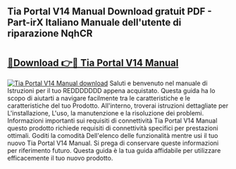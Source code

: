 ## Tia Portal V14 Manual Download gratuit PDF - Part-irX Italiano Manuale dell'utente di riparazione NqhCR

# <h2><a href="http://dfgezkr.blite.top/?on=Tia+Portal+V14+Manual">🔗Download 👉🔴 Tia Portal V14 Manual</a></h2>

[![Tia Portal V14 Manual download](https://i.imgur.com/lujVjoI.png)](http://dfgezkr.blite.top/?on=Tia+Portal+V14+Manual)
Saluti e benvenuto nel manuale di Istruzioni per il tuo REDDDDDDD appena acquistato. Questa guida ha lo scopo di aiutarti a navigare facilmente tra le caratteristiche e le caratteristiche del tuo Prodotto. All'interno, troverai istruzioni dettagliate per L'installazione, L'uso, la manutenzione e la risoluzione dei problemi. Informazioni importanti sui requisiti di connettività Tia Portal V14 Manual questo prodotto richiede requisiti di connettività specifici per prestazioni ottimali. Goditi la comodità Dell'elenco delle funzionalità mentre usi il tuo nuovo Tia Portal V14 Manual. Si prega di conservare queste informazioni per riferimento futuro. Questa guida è la tua guida affidabile per utilizzare efficacemente il tuo nuovo prodotto.
